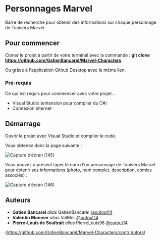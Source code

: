 # Personnages Marvel

Barre de recherche pour obtenir des informations sur chaque personnage de l'univers Marvel.

## Pour commencer

Cloner le projet à partir de votre terminal avec la commande : **git clone https://github.com/GatienBancarel/Marvel-Characters**

Ou grâce à l'application Github Desktop avec le même lien.

### Pré-requis

Ce qui est requis pour commencer avec votre projet...

- Visual Studio (entension pour compiler du C#)
- Connexion internet

## Démarrage

Ouvrir le projet avec Visual Studio et compiler le code.

Vous obtenez donc la page suivante :

![Capture d’écran (145)](https://user-images.githubusercontent.com/36404556/77901548-0e542f80-7280-11ea-8f21-498518bb6338.png)

Vous pouvez à présent taper le nom d'un personnage de l'univers Marvel pour obtenir ses informations (photo, nom complet, description, comics associés) :

![Capture d’écran (146)](https://user-images.githubusercontent.com/36404556/77902583-b5859680-7281-11ea-9d32-a36be6c2be6c.png)

## Auteurs

* **Gatien Bancarel** _alias_ GatienBancarel [@outout14](https://github.com/GatienBancarel)
* **Valentin Monnier** _alias_ ValMnr [@outout14](https://github.com/ValMnr)
* **Pierre-Louis de Soultrait** _alias_ PierreLouis98 [@outout14](https://github.com/PierreLouis98)

(https://github.com/GatienBancarel/Marvel-Characters/contributors)

